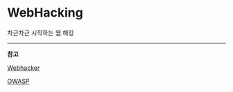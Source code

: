 # WebHacking
차근차근 시작하는 웹 해킹

* * * 

**참고**

[Webhacker](https://webhacking.kr/)

[OWASP](https://owasp.org/www-community/attacks/)
